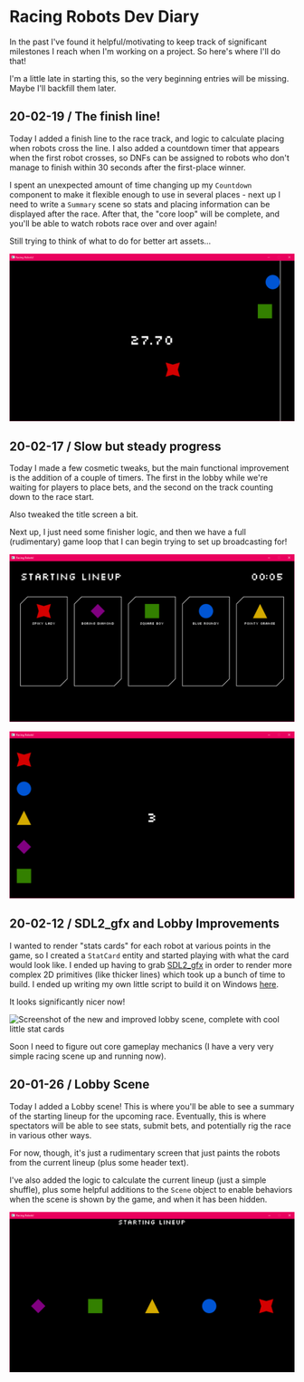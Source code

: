 # Racing Robots Dev Diary

In the past I've found it helpful/motivating to keep track of significant 
milestones I reach when I'm working on a project. So here's where I'll do that!

I'm a little late in starting this, so the very beginning entries will be 
missing. Maybe I'll backfill them later.

## 20-02-19 / The finish line!

Today I added a finish line to the race track, and logic to calculate placing 
when robots cross the line. I also added a countdown timer that appears when 
the first robot crosses, so DNFs can be assigned to robots who don't manage 
to finish within 30 seconds after the first-place winner.

I spent an unexpected amount of time changing up my `Countdown` component to 
make it flexible enough to use in several places - next up I need to write a
`Summary` scene so stats and placing information can be displayed after the 
race. After that, the "core loop" will be complete, and you'll be able to watch 
robots race over and over again!

Still trying to think of what to do for better art assets...

![Screenshot of the 30 second race end countdown timer](200219-finishtimer.png)

## 20-02-17 / Slow but steady progress

Today I made a few cosmetic tweaks, but the main functional improvement is the 
addition of a couple of timers. The first in the lobby while we're waiting for 
players to place bets, and the second on the track counting down to the race 
start.

Also tweaked the title screen a bit.

Next up, I just need some finisher logic, and then we have a full (rudimentary) 
game loop that I can begin trying to set up broadcasting for!

![Screenshot of the timer in the lobby](200217-lobbytimer.png)

![Screenshot of the race countdown](200217-racecountdown.png)

## 20-02-12 / SDL2_gfx and Lobby Improvements

I wanted to render "stats cards" for each robot at various points in the game, 
so I created a `StatCard` entity and started playing with what the card would 
look like. I ended up having to grab 
[SDL2_gfx](https://sourceforge.net/projects/sdl2gfx/) in order to render 
more complex 2D primitives (like thicker lines) which took up a bunch of time 
to build. I ended up writing my own little script to build it on Windows 
[here](https://github.com/haydenmc/sdl2gfx/blob/master/windowsbuild.cmd).

It looks significantly nicer now!

![Screenshot of the new and improved lobby scene, complete with cool little 
stat cards](200212-startinglineup.png)

Soon I need to figure out core gameplay mechanics (I have a very very simple 
racing scene up and running now).

## 20-01-26 / Lobby Scene

Today I added a Lobby scene! This is where you'll be able to see a summary 
of the starting lineup for the upcoming race. Eventually, this is where 
spectators will be able to see stats, submit bets, and potentially rig the 
race in various other ways.

For now, though, it's just a rudimentary screen that just paints the robots 
from the current lineup (plus some header text).

I've also added the logic to calculate the current lineup 
(just a simple shuffle), plus some helpful additions to the `Scene` object 
to enable behaviors when the scene is shown by the game, and when it has been 
hidden.

![Screenshot of the current state of the lobby scene](200126-lobby.png)
